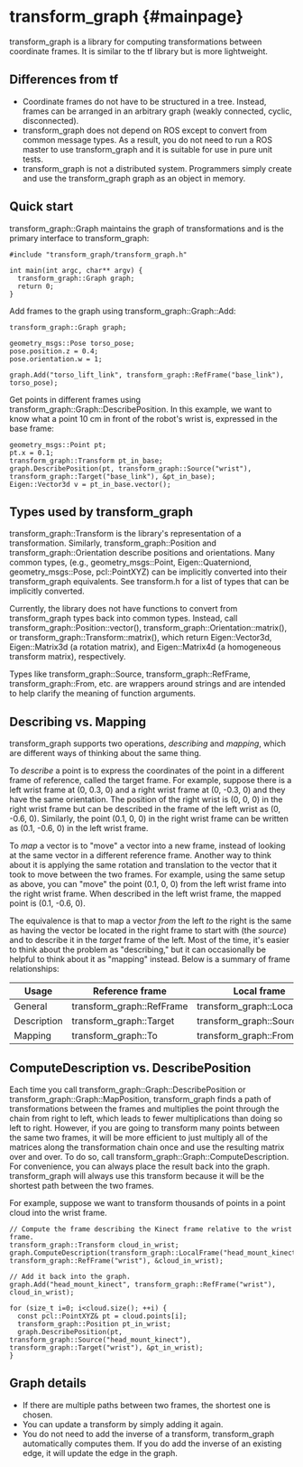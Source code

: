 transform_graph {#mainpage}
===============================

transform_graph is a library for computing transformations between coordinate frames. It is similar to the tf library but is more lightweight.

## Differences from tf

- Coordinate frames do not have to be structured in a tree. Instead, frames can be arranged in an arbitrary graph (weakly connected, cyclic, disconnected).
- transform_graph does not depend on ROS except to convert from common message types. As a result, you do not need to run a ROS master to use transform_graph and it is suitable for use in pure unit tests.
- transform_graph is not a distributed system. Programmers simply create and use the transform_graph graph as an object in memory.

## Quick start

transform_graph::Graph maintains the graph of transformations and is the primary interface to transform_graph:
~~~{.cpp}
#include "transform_graph/transform_graph.h"

int main(int argc, char** argv) {
  transform_graph::Graph graph; 
  return 0;
}
~~~

Add frames to the graph using transform_graph::Graph::Add:
~~~{.cpp}
transform_graph::Graph graph;

geometry_msgs::Pose torso_pose;
pose.position.z = 0.4;
pose.orientation.w = 1;

graph.Add("torso_lift_link", transform_graph::RefFrame("base_link"), torso_pose);
~~~

Get points in different frames using transform_graph::Graph::DescribePosition.
In this example, we want to know what a point 10 cm in front of the robot's wrist is, expressed in the base frame:
~~~{.cpp}
geometry_msgs::Point pt;
pt.x = 0.1;
transform_graph::Transform pt_in_base;
graph.DescribePosition(pt, transform_graph::Source("wrist"), transform_graph::Target("base_link"), &pt_in_base);
Eigen::Vector3d v = pt_in_base.vector();
~~~

## Types used by transform_graph

transform_graph::Transform is the library's representation of a transformation.
Similarly, transform_graph::Position and transform_graph::Orientation describe positions and orientations.
Many common types, (e.g., geometry_msgs::Point, Eigen::Quaterniond, geometry_msgs::Pose, pcl::PointXYZ) can be implicitly converted into their transform_graph equivalents.
See transform.h for a list of types that can be implicitly converted.

Currently, the library does not have functions to convert from transform_graph types back into common types.
Instead, call transform_graph::Position::vector(), transform_graph::Orientation::matrix(), or transform_graph::Transform::matrix(), which return Eigen::Vector3d, Eigen::Matrix3d (a rotation matrix), and Eigen::Matrix4d (a homogeneous transform matrix), respectively.

Types like transform_graph::Source, transform_graph::RefFrame, transform_graph::From, etc. are wrappers around strings and are intended to help clarify the meaning of function arguments.

## Describing vs. Mapping
transform_graph supports two operations, *describing* and *mapping*, which are different ways of thinking about the same thing.

To *describe* a point is to express the coordinates of the point in a different frame of reference, called the target frame.
For example, suppose there is a left wrist frame at (0, 0.3, 0) and a right wrist frame at (0, -0.3, 0) and they have the same orientation.
The position of the right wrist is (0, 0, 0) in the right wrist frame but can be described in the frame of the left wrist as (0, -0.6, 0).
Similarly, the point (0.1, 0, 0) in the right wrist frame can be written as (0.1, -0.6, 0) in the left wrist frame.

To *map* a vector is to "move" a vector into a new frame, instead of looking at the same vector in a different reference frame.
Another way to think about it is applying the same rotation and translation to the vector that it took to move between the two frames.
For example, using the same setup as above, you can "move" the point (0.1, 0, 0) from the left wrist frame into the right wrist frame.
When described in the left wrist frame, the mapped point is (0.1, -0.6, 0).

The equivalence is that to map a vector *from* the left *to* the right is the same as having the vector be located in the right frame to start with (the *source*) and to describe it in the *target* frame of the left.
Most of the time, it's easier to think about the problem as "describing," but it can occasionally be helpful to think about it as "mapping" instead.
Below is a summary of frame relationships:

Usage | Reference frame | Local frame
----- | --------------- | -----------
General | transform_graph::RefFrame | transform_graph::LocalFrame
Description | transform_graph::Target | transform_graph::Source
Mapping | transform_graph::To | transform_graph::From

## ComputeDescription vs. DescribePosition
Each time you call transform_graph::Graph::DescribePosition or transform_graph::Graph::MapPosition, transform_graph finds a path of transformations between the frames and multiplies the point through the chain from right to left, which leads to fewer multiplications than doing so left to right.
However, if you are going to transform many points between the same two frames, it will be more efficient to just multiply all of the matrices along the transformation chain once and use the resulting matrix over and over.
To do so, call transform_graph::Graph::ComputeDescription.
For convenience, you can always place the result back into the graph.
transform_graph will always use this transform because it will be the shortest path between the two frames.

For example, suppose we want to transform thousands of points in a point cloud into the wrist frame.
~~~{.cpp}
// Compute the frame describing the Kinect frame relative to the wrist frame.
transform_graph::Transform cloud_in_wrist;
graph.ComputeDescription(transform_graph::LocalFrame("head_mount_kinect"), transform_graph::RefFrame("wrist"), &cloud_in_wrist);

// Add it back into the graph.
graph.Add("head_mount_kinect", transform_graph::RefFrame("wrist"), cloud_in_wrist);

for (size_t i=0; i<cloud.size(); ++i) {
  const pcl::PointXYZ& pt = cloud.points[i];
  transform_graph::Position pt_in_wrist;
  graph.DescribePosition(pt, transform_graph::Source("head_mount_kinect"), transform_graph::Target("wrist"), &pt_in_wrist);
}
~~~

## Graph details
- If there are multiple paths between two frames, the shortest one is chosen.
- You can update a transform by simply adding it again.
- You do not need to add the inverse of a transform, transform_graph automatically computes them. If you do add the inverse of an existing edge, it will update the edge in the graph.
